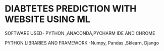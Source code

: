  # DIABTETES PREDICTION WITH WEBSITE USING ML
SOFTWARE USED- PYTHON ,ANACONDA,PYCHARM IDE AND CHROME


PYTHON LIBRARIES AND FRAMEWORK -Numpy, Pandas ,Sklearn, Django
